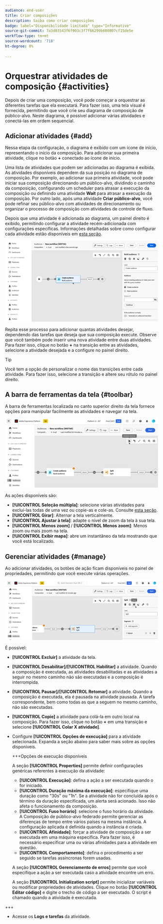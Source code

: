 ```yaml
---
audience: end-user
title: Criar composições
description: Saiba como criar composições
badge: label="Disponibilidade limitada" type="Informative"
source-git-commit: 7a3d03543f6f903c3f7f66299b600807cf15de5e
workflow-type: tm+mt
source-wordcount: '718'
ht-degree: 0%

---
```



# Orquestrar atividades de composição {#activities}

Depois de criar uma composição, você pode começar a orquestrar as diferentes tarefas que ela executará. Para fazer isso, uma tela visual é fornecida, permitindo que você crie seu diagrama de composição de público-alvo. Neste diagrama, é possível adicionar várias atividades e conectá-las em ordem sequencial.

## Adicionar atividades {#add}

Nessa etapa da configuração, o diagrama é exibido com um ícone de início, representando o início da composição. Para adicionar sua primeira atividade, clique no botão **+** conectado ao ícone de início.

Uma lista de atividades que podem ser adicionadas ao diagrama é exibida. As atividades disponíveis dependem da sua posição no diagrama de composição. Por exemplo, ao adicionar sua primeira atividade, você pode iniciar sua composição direcionando um público-alvo, dividindo o caminho da composição, configurando um scheduler para atrasar a execução da composição ou definindo uma atividade **Wait** para atrasar a execução da composição. Por outro lado, após uma atividade **Criar público-alvo**, você pode refinar seu público-alvo com atividades de direcionamento ou organizar o processo de composição com atividades de controle de fluxo.

Depois que uma atividade é adicionada ao diagrama, um painel direito é exibido, permitindo configurar a atividade recém-adicionada com configurações específicas. Informações detalhadas sobre como configurar cada atividade estão disponíveis em [esta seção](activities/about-activities.md).

![](assets/composition-create-add.png)

Repita esse processo para adicionar quantas atividades desejar, dependendo das tarefas que deseja que sua composição execute. Observe que você também pode inserir uma nova atividade entre duas atividades. Para fazer isso, clique no botão **+** na transição entre as atividades, selecione a atividade desejada e a configure no painel direito.

>[!TIP]
>
>Você tem a opção de personalizar o nome das transições entre cada atividade. Para fazer isso, selecione a transição e altere seu rótulo no painel direito.

## A barra de ferramentas da tela {#toolbar}

A barra de ferramentas localizada no canto superior direito da tela fornece opções para manipular facilmente as atividades e navegar na tela.

![](assets/canvas-toolbar.png)

As ações disponíveis são:

* **[!UICONTROL Seleção múltipla]**: selecione várias atividades para excluí-las todas de uma vez ou copie-as e cole-as. Consulte [esta seção](#copy).
* **[!UICONTROL Girar]**: Alternar a tela verticalmente.
* **[!UICONTROL Ajustar à tela]**: adapte o nível de zoom da tela à sua tela.
* **[!UICONTROL Menos zoom]** / **[!UICONTROL Menos zoom]**: Menos zoom ou mais zoom na tela.
* **[!UICONTROL Exibir mapa]**: abre um instantâneo da tela mostrando que você está localizado.

## Gerenciar atividades {#manage}

Ao adicionar atividades, os botões de ação ficam disponíveis no painel de propriedades, permitindo que você execute várias operações.

![](assets/activity-actions.png)

É possível:

* **[!UICONTROL Excluir]** a atividade da tela.
* **[!UICONTROL Desabilitar]/[!UICONTROL Habilitar]** a atividade. Quando a composição é executada, as atividades desabilitadas e as atividades a seguir no mesmo caminho não são executadas e a composição é interrompida.
* **[!UICONTROL Pausar]/[!UICONTROL Retomar]** a atividade. Quando a composição é executada, ela é pausada na atividade pausada. A tarefa correspondente, bem como todas as que a seguem no mesmo caminho, não são executadas.
* **[!UICONTROL Copie]** a atividade para colá-la em outro local na composição. Para fazer isso, clique no botão **+** em uma transição e selecione **[!UICONTROL Colar X atividade]**. <!-- cannot copy multiple activities ? cannot paste in another composition?-->
* Configure **[!UICONTROL Opções de execução]** para a atividade selecionada. Expanda a seção abaixo para saber mais sobre as opções disponíveis.

  +++Opções de execução disponíveis

  A seção **[!UICONTROL Properties]** permite definir configurações genéricas referentes à execução da atividade:

   * **[!UICONTROL Execução]**: defina a ação a ser executada quando o for iniciado.
   * **[!UICONTROL Duração máxima da execução]**: especifique uma duração como &quot;30s&quot; ou &quot;1h&quot;. Se a atividade não for concluída após o término da duração especificada, um alerta será acionado. Isso não afeta o funcionamento da composição.
   * **[!UICONTROL Fuso horário]**: selecione o fuso horário da atividade. A Composição de público-alvo federado permite gerenciar as diferenças de tempo entre vários países na mesma instância. A configuração aplicada é definida quando a instância é criada.
   * **[!UICONTROL Afinidade]**: forçar a atividade de composição a ser executada em uma máquina específica. Para fazer isso, é necessário especificar uma ou várias afinidades para a atividade em questão.
   * **[!UICONTROL Comportamento]**: defina o procedimento a ser seguido se tarefas assíncronas forem usadas.

  A seção **[!UICONTROL Gerenciamento de erros]** permite que você especifique a ação a ser executada caso a atividade encontre um erro.

  A seção **[!UICONTROL Initialization script]** permite inicializar variáveis ou modificar propriedades de atividades. Clique no botão **[!UICONTROL Editar código]** e digite o trecho de código a ser executado. O script é chamado quando a atividade é executada.

+++

* Acesse os **Logs e tarefas** da atividade.
